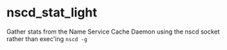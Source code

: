 # nscd_stat_light
Gather stats from the Name Service Cache Daemon using the nscd socket rather than exec'ing `nscd -g`

